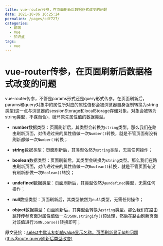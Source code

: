 ```yaml
---
title: vue-router传参，在页面刷新后数据格式改变的问题
date: 2021-10-06 16:25:24
permalink: /pages/cdf727/
categories:
  - 前端
  - Vue
  - 知识点
tags:
  - vue 
---
```

# vue-router传参，在页面刷新后数据格式改变的问题

vue-router传参，不管是params形式还是query形式传参，在页面刷新后，params和query对象中的属性所对应的属性值都会被浏览器自身强制转换为string类型(这一点与浏览器的sessionStorage和localStorage存储对象，对象会被转为string类型，不谋而合)，破环原先属性值的数据类型。

<!-- more -->

* **number**数据类型：页面刷新后，其类型会转换为`string`类型。那么我们在路由刷新页面，对传递过来的属性值做一次`Number()`转换，就是不管页面有没有刷新都做一次`Number()`转换；

* **string**数据类型：页面刷新后，其类型依然为`string`类型，无需任何操作；

* **boolean**数据类型：页面刷新后，其类型会转换为`string`类型。那么我们在路由刷新页面，对传递过来的属性值做一次`Boolean()`转换，就是不管页面有没有刷新都做一次`Boolean()`转换；

* **undefined**数据类型：页面刷新后，其类型依然为`undefined`类型，无需任何操作；

* **null**数据类型：页面刷新后，其类型依然为```null```类型，无需任何操作；

* **object**数据类型：页面刷新后，其类型会转换为`string`类型。那么我们在路由跳转传参页面对属性值做一次`JSON.stringify()`预处理，然后在路由刷新页面对该值进行`JSON.parse()`转换即可；

原文链接：[select中默认初始值value显示名称，页面刷新显示Id的问题 (this.$route.query刷新后类型改变)](https://www.cnblogs.com/zzm131400/p/15042631.html)


